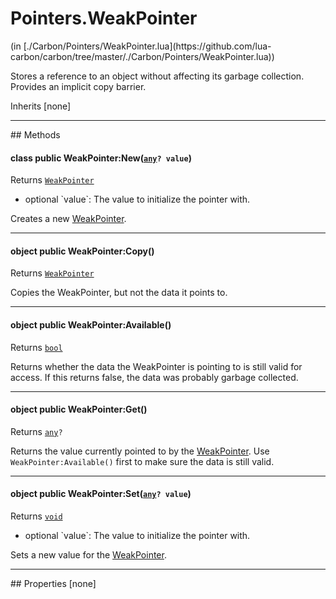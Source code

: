 <link href="../../style.css" rel="stylesheet" type="text/css"/>
<h1 class="class-title">Pointers.WeakPointer</h1>
<span class="file-link">(in [./Carbon/Pointers/WeakPointer.lua](https://github.com/lua-carbon/carbon/tree/master/./Carbon/Pointers/WeakPointer.lua))</span><br/>

Stores a reference to an object without affecting its garbage collection.
Provides an implicit copy barrier.

<span class="bold">Inherits [none]</span>

<hr />
## Methods
<h4 class="method-name"><span class="doc-scope doc-class">class</span> <span class="doc-visibility doc-public">public</span> WeakPointer:New(<code><a href="Types#any">any</a>? value</code>)</h4>
<p class="method-returns bold">Returns <code><a href="Classes/Pointers.WeakPointer">WeakPointer</a></code></p>
<ul class="doc-arg-list">
<li><span class="doc-arg-level doc-optional">optional</span>  `value`: The value to initialize the pointer with.</li>
</ul>

Creates a new <a href="Classes/Pointers.WeakPointer">WeakPointer</a>.
<hr/>
<h4 class="method-name"><span class="doc-scope doc-object">object</span> <span class="doc-visibility doc-public">public</span> WeakPointer:Copy()</h4>
<p class="method-returns bold">Returns <code><a href="Classes/Pointers.WeakPointer">WeakPointer</a></code></p>
<ul class="doc-arg-list">

</ul>

Copies the WeakPointer, but not the data it points to.
<hr/>
<h4 class="method-name"><span class="doc-scope doc-object">object</span> <span class="doc-visibility doc-public">public</span> WeakPointer:Available()</h4>
<p class="method-returns bold">Returns <code><a href="Types#bool">bool</a></code></p>
<ul class="doc-arg-list">

</ul>

Returns whether the data the WeakPointer is pointing to is still valid for access.
If this returns false, the data was probably garbage collected.
<hr/>
<h4 class="method-name"><span class="doc-scope doc-object">object</span> <span class="doc-visibility doc-public">public</span> WeakPointer:Get()</h4>
<p class="method-returns bold">Returns <code><a href="Types#any">any</a>?</code></p>
<ul class="doc-arg-list">

</ul>

Returns the value currently pointed to by the <a href="Classes/Pointers.WeakPointer">WeakPointer</a>.
Use <code>WeakPointer:Available()</code> first to make sure the data is still valid.
<hr/>
<h4 class="method-name"><span class="doc-scope doc-object">object</span> <span class="doc-visibility doc-public">public</span> WeakPointer:Set(<code><a href="Types#any">any</a>? value</code>)</h4>
<p class="method-returns bold">Returns <code><a href="Types#void">void</a></code></p>
<ul class="doc-arg-list">
<li><span class="doc-arg-level doc-optional">optional</span>  `value`: The value to initialize the pointer with.</li>
</ul>

Sets a new value for the <a href="Classes/Pointers.WeakPointer">WeakPointer</a>.

<hr />
## Properties
[none]